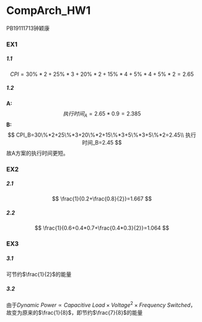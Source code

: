 # CompArch_HW1

PB19111713钟颖康



### EX1

##### 1.1

$$
CPI=30\%*2+25\%*3+20\%*2+15\%*4+5\%*4+5\%*2=2.65
$$

##### 1.2

**A:**
$$
执行时间_A=2.65*0.9=2.385
$$
**B:**
$$
CPI_B=30\%*2+25\%*3+20\%*2+15\%*3+5\%*3+5\%*2=2.45\\
执行时间_B=2.45
$$
故A方案的执行时间更短。



### EX2

##### 2.1

$$
\frac{1}{0.2+\frac{0.8}{2}}=1.667
$$

##### 2.2

$$
\frac{1}{0.6+0.4*0.7+\frac{0.4*0.3}{2}}=1.064
$$



### EX3

##### 3.1

可节约$\frac{1}{2}$的能量

##### 3.2

由于$Dynamic\ Power\propto Capacitive\ Load × Voltage^2× Frequency\ Switched$，故变为原来的$\frac{1}{8}$，即节约$\frac{7}{8}$的能量
